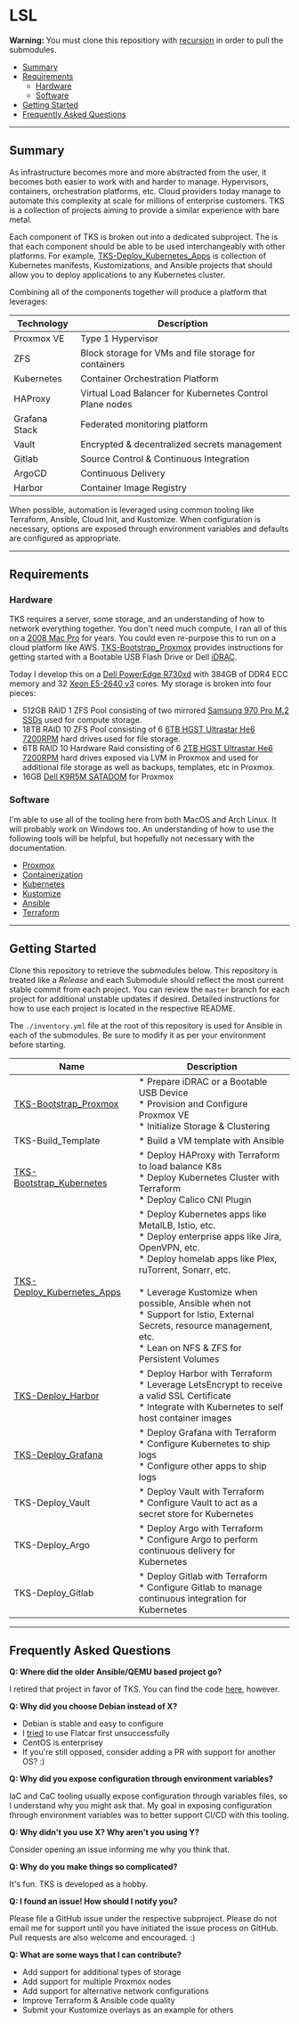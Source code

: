 # LSL

**Warning:** You must clone this repositiory with [recursion](https://stackoverflow.com/questions/3796927/how-to-git-clone-including-submodules) in order to pull the submodules. 

* [Summary](#Summary)
* [Requirements](#Requirements)
  * [Hardware](#Hardware)
  * [Software](#Software)
* [Getting Started](#Gettined-Started)
* [Frequently Asked Questions](#Frequently-Asked-Questions)
<hr>

## Summary

As infrastructure becomes more and more abstracted from the user, it becomes both easier to work with and harder to manage. Hypervisors, containers, orchestration platforms, etc. Cloud providers today manage to automate this complexity at scale for millions of enterprise customers.  TKS is a collection of projects aiming to provide a similar experience with bare metal.

Each component of TKS is broken out into a dedicated subproject. The is that each component should be able to be used interchangeably with other platforms. For example, [TKS-Deploy_Kubernetes_Apps](https://github.com/zimmertr/TKS-Deploy_Kubernetes_Apps) is collection of Kubernetes manifests, Kustomizations, and Ansible projects that should allow you to deploy applications to any Kubernetes cluster.   

Combining all of the components together will produce a platform that leverages:

| Technology    | Description                                              |
| ------------- | -------------------------------------------------------- |
| Proxmox VE    | Type 1 Hypervisor                                        |
| ZFS           | Block storage for VMs and file storage for containers    |
| Kubernetes    | Container Orchestration Platform                         |
| HAProxy       | Virtual Load Balancer for Kubernetes Control Plane nodes |
| Grafana Stack | Federated monitoring platform                            |
| Vault         | Encrypted & decentralized secrets management             |
| Gitlab        | Source Control & Continuous Integration                  |
| ArgoCD        | Continuous Delivery                                      |
| Harbor        | Container Image Registry                                 |

When possible, automation is leveraged using common tooling like Terraform, Ansible, Cloud Init, and Kustomize. When configuration is necessary, options are exposed through environment variables and defaults are configured as appropriate. 
<hr>

## Requirements

### Hardware

TKS requires a server, some storage, and an understanding of how to network everything together. You don't need much compute, I ran all of this on a [2008 Mac Pro](https://everymac.com/systems/apple/mac_pro/specs/mac-pro-eight-core-3.2-2008-specs.html) for years. You could even re-purpose this to run on a cloud platform like AWS. [TKS-Bootstrap_Proxmox](https://github.com/zimmertr/TKS-Bootstrap_Proxmox) provides instructions for getting started with a Bootable USB Flash Drive or Dell [iDRAC](https://en.wikipedia.org/wiki/Dell_DRAC). 

Today I develop this on a [Dell PowerEdge R730xd](https://www.dell.com/en-us/work/shop/cty/pdp/spd/poweredge-r730xd?) with 384GB of DDR4 ECC memory and 32 [Xeon E5-2640 v3](https://ark.intel.com/content/www/us/en/ark/products/83359/intel-xeon-processor-e5-2640-v3-20m-cache-2-60-ghz.html) cores. My storage is broken into four pieces: 

* 512GB RAID 1 ZFS Pool consisting of two mirrored [Samsung 970 Pro M.2 SSDs](https://www.samsung.com/semiconductor/minisite/ssd/product/consumer/970pro/) used for compute storage.
* 18TB RAID 10 ZFS Pool consisting of 6 [6TB HGST Ultrastar He6 7200RPM](https://www.amazon.com/gp/product/B00GTD3AR2/) hard drives used for file storage. 
* 6TB RAID 10 Hardware Raid consisting of 6 [2TB HGST Ultrastar He6 7200RPM](https://www.amazon.com/HGST-Ultrastar-7K3000-7200rpm-0F12455/dp/B004Q3QMA4) hard drives exposed via LVM in Proxmox and used for additional file storage as well as backups, templates, etc in Proxmox. 
* 16GB [Dell K9R5M SATADOM](https://www.dell.com/support/manuals/ae/en/aebsdt1/poweredge-r630/satadom%20techsheet_pub/installing-and-removing-satadom?guid=guid-c0fcfb66-a046-4fdf-9add-fcc9d511635d&lang=en-us) for Proxmox

### Software

I'm able to use all of the tooling here from both MacOS and Arch Linux. It will probably work on Windows too. An understanding of how to use the following tools will be helpful, but hopefully not necessary with the documentation.

* [Proxmox](https://www.proxmox.com/en/)
* [Containerization](https://en.wikipedia.org/wiki/OS-level_virtualization)
* [Kubernetes](https://en.wikipedia.org/wiki/Kubernetes)
* [Kustomize](https://kustomize.io/)
* [Ansible](https://www.ansible.com/)
* [Terraform](https://www.terraform.io/)
<hr>

## Getting Started

Clone this repository to retrieve the submodules below. This repository is treated like a *Release* and each Submodule should reflect the most current stable commit from each project. You can review the `master` branch for each project for additional unstable updates if desired. Detailed instructions for how to use each project is located in the respective README.

The `./inventory.yml` file at the root of this repository is used for Ansible in each of the submodules. Be sure to modify it as per your environment before starting.

| Name                                                         | Description                                                  |
| ------------------------------------------------------------ | ------------------------------------------------------------ |
| [TKS-Bootstrap_Proxmox]( https://github.com/zimmertr/TKS-Bootstrap_Proxmox) | * Prepare iDRAC or a Bootable USB Device<br />* Provision and Configure Proxmox VE<br />* Initialize Storage & Clustering |
| TKS-Build_Template                                           | * Build a VM template with Ansible                           |
| [TKS-Bootstrap_Kubernetes](https://github.com/zimmertr/TKS-Bootstrap_Kubernetes) | * Deploy HAProxy with Terraform to load balance K8s<br />* Deploy Kubernetes Cluster with Terraform<br />* Deploy Calico CNI Plugin |
| [TKS-Deploy_Kubernetes_Apps](https://github.com/zimmertr/TKS-Deploy_Kubernetes_Apps) | * Deploy Kubernetes apps like MetalLB, Istio, etc.<br />* Deploy enterprise apps like Jira, OpenVPN, etc.<br />* Deploy homelab apps like Plex, ruTorrent, Sonarr, etc.<br /><br />* Leverage Kustomize when possible, Ansible when not<br />* Support for Istio, External Secrets, resource management, etc.<br />* Lean on NFS & ZFS for Persistent Volumes |
| [TKS-Deploy_Harbor](https://github.com/zimmertr/TKS-Deploy_Harbor) | * Deploy Harbor with Terraform<br />* Leverage LetsEncrypt to receive a valid SSL Certificate<br />* Integrate with Kubernetes to self host container images |
| [TKS-Deploy_Grafana](https://github.com/zimmertr/TKS-Deploy_Grafana) | * Deploy Grafana with Terraform<br />* Configure Kubernetes to ship logs<br />* Configure other apps to ship logs |
| TKS-Deploy_Vault                                             | * Deploy Vault with Terraform<br />* Configure Vault to act as a secret store for Kubernetes |
| TKS-Deploy_Argo                                              | * Deploy Argo with Terraform<br />* Configure Argo to perform continuous delivery for Kubernetes |
| TKS-Deploy_Gitlab                                            | * Deploy Gitlab with Terraform<br />* Configure Gitlab to manage continuous integration for Kubernetes |
<hr>


## Frequently Asked Questions

**Q: Where did the older Ansible/QEMU based project go?**

I retired that project in favor of TKS. You can find the code [here](https://github.com/zimmertr/Bootstrap-Kubernetes-with-QEMU), however. 

**Q: Why did you choose Debian instead of X?**

* Debian is stable and easy to configure
* I [tried](https://github.com/Telmate/terraform-provider-proxmox/issues/208#issuecomment-703230173) to use Flatcar first unsuccessfully
* CentOS is enterprisey
* If you're still opposed, consider adding a PR with support for another OS? :) 

**Q: Why did you expose configuration through environment variables?**

IaC and CaC tooling usually expose configuration through variables files, so I understand why you might ask that. My goal in exposing configuration through environment variables was to better support CI/CD with this tooling. 

**Q: Why didn't you use X? Why aren't you using Y?**

Consider opening an issue informing me why you think that.

**Q: Why do you make things so complicated?**

It's fun. TKS is developed as a hobby. 

**Q: I found an issue! How should I notify you?**

Please file a GitHub issue under the respective subproject. Please do not email me for support until you have initiated the issue process on GitHub. Pull requests are also welcome and encouraged. :) 

**Q: What are some ways that I can contribute?**

- Add support for additional types of storage
- Add support for multiple Proxmox nodes
- Add support for alternative network configurations
- Improve Terraform & Ansible code quality
- Submit your Kustomize overlays as an example for others
